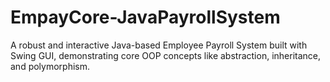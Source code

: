 # EmpayCore-JavaPayrollSystem
A robust and interactive Java-based Employee Payroll System built with Swing GUI, demonstrating core OOP concepts like abstraction, inheritance, and polymorphism.
